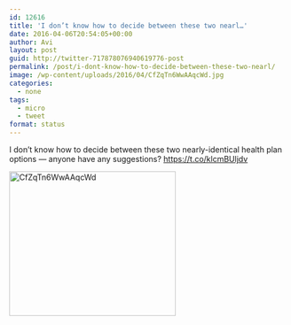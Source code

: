 ```yaml
---
id: 12616
title: 'I don’t know how to decide between these two nearl…'
date: 2016-04-06T20:54:05+00:00
author: Avi
layout: post
guid: http://twitter-717878076940619776-post
permalink: /post/i-dont-know-how-to-decide-between-these-two-nearl/
image: /wp-content/uploads/2016/04/CfZqTn6WwAAqcWd.jpg
categories:
  - none
tags:
  - micro
  - tweet
format: status
---
```

I don’t know how to decide between these two nearly-identical health plan options — anyone have any suggestions? https://t.co/klcmBUljdv

<img width="300" height="261" src="http://aviflax.com/wp-content/uploads/2016/04/CfZqTn6WwAAqcWd-300x261.jpg" class="attachment-medium size-medium" alt="CfZqTn6WwAAqcWd" />